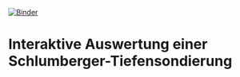 [![Binder](https://mybinder.org/badge_logo.svg)](https://mybinder.org/v2/gh/ruboerner/Sondierung.git/master)
# Interaktive Auswertung einer Schlumberger-Tiefensondierung
